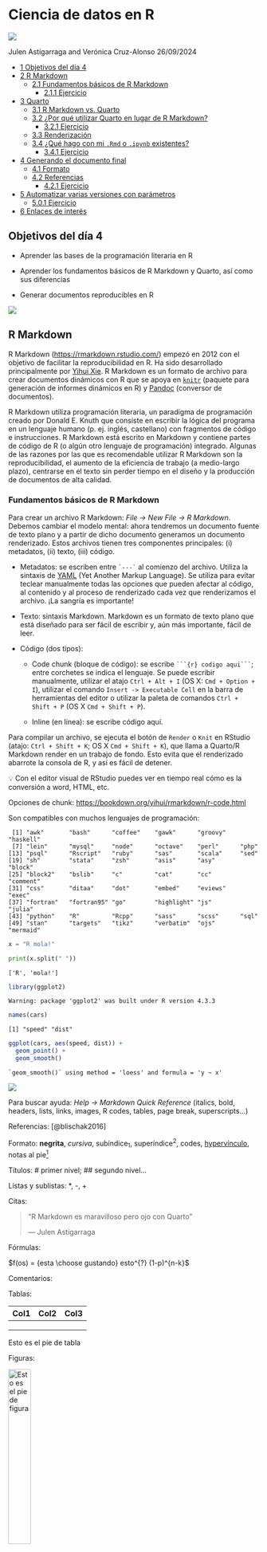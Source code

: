 # Ciencia de datos en R
<img src="images/Escuela%20de%20Doctorado_trilingue_positivo.png" />

Julen Astigarraga and Verónica Cruz-Alonso
26/09/2024

- [<span class="toc-section-number">1</span> Objetivos del día
  4](#objetivos-del-día-4)
- [<span class="toc-section-number">2</span> R Markdown](#r-markdown)
  - [<span class="toc-section-number">2.1</span> Fundamentos básicos de
    R Markdown](#fundamentos-básicos-de-r-markdown)
    - [<span class="toc-section-number">2.1.1</span>
      Ejercicio](#ejercicio)
- [<span class="toc-section-number">3</span> Quarto](#quarto)
  - [<span class="toc-section-number">3.1</span> R Markdown
    vs. Quarto](#r-markdown-vs-quarto)
  - [<span class="toc-section-number">3.2</span> ¿Por qué utilizar
    Quarto en lugar de R
    Markdown?](#por-qué-utilizar-quarto-en-lugar-de-r-markdown)
    - [<span class="toc-section-number">3.2.1</span>
      Ejercicio](#ejercicio-1)
  - [<span class="toc-section-number">3.3</span>
    Renderización](#renderización)
  - [<span class="toc-section-number">3.4</span> ¿Qué hago con mi `.Rmd`
    o `.ipynb` existentes?](#qué-hago-con-mi-rmd-o-ipynb-existentes)
    - [<span class="toc-section-number">3.4.1</span>
      Ejercicio](#ejercicio-2)
- [<span class="toc-section-number">4</span> Generando el documento
  final](#generando-el-documento-final)
  - [<span class="toc-section-number">4.1</span> Formato](#formato)
  - [<span class="toc-section-number">4.2</span>
    Referencias](#referencias)
    - [<span class="toc-section-number">4.2.1</span>
      Ejercicio](#ejercicio-3)
- [<span class="toc-section-number">5</span> Automatizar varias
  versiones con
  parámetros](#automatizar-varias-versiones-con-parámetros)
  - [<span class="toc-section-number">5.0.1</span>
    Ejercicio](#ejercicio-4)
- [<span class="toc-section-number">6</span> Enlaces de
  interés](#enlaces-de-interés)

## Objetivos del día 4

- Aprender las bases de la programación literaria en R

- Aprender los fundamentos básicos de R Markdown y Quarto, así como sus
  diferencias

- Generar documentos reproducibles en R

![](images/datascience.png)

## R Markdown

R Markdown (<https://rmarkdown.rstudio.com/>) empezó en 2012 con el
objetivo de facilitar la reproducibilidad en R. Ha sido desarrollado
principalmente por [Yihui Xie](https://yihui.org/). R Markdown es un
formato de archivo para crear documentos dinámicos con R que se apoya en
[`knitr`](https://yihui.org/knitr/) (paquete para generación de informes
dinámicos en R) y [Pandoc](https://pandoc.org/) (conversor de
documentos).

R Markdown utiliza programación literaria, un paradigma de programación
creado por Donald E. Knuth que consiste en escribir la lógica del
programa en un lenguaje humano (p. ej. inglés, castellano) con
fragmentos de código e instrucciones. R Markdown está escrito en
Markdown y contiene partes de código de R (o algún otro lenguaje de
programación) integrado. Algunas de las razones por las que es
recomendable utilizar R Markdown son la reproducibilidad, el aumento de
la eficiencia de trabajo (a medio-largo plazo), centrarse en el texto
sin perder tiempo en el diseño y la producción de documentos de alta
calidad.

### Fundamentos básicos de R Markdown

Para crear un archivo R Markdown: *File -\> New File -\> R Markdown*.
Debemos cambiar el modelo mental: ahora tendremos un documento fuente de
texto plano y a partir de dicho documento generamos un documento
renderizado. Estos archivos tienen tres componentes principales: (i)
metadatos, (ii) texto, (iii) código.

- Metadatos: se escriben entre `` `---` `` al comienzo del archivo.
  Utiliza la sintaxis de [YAML](https://en.wikipedia.org/wiki/YAML) (Yet
  Another Markup Language). Se utiliza para evitar teclear manualmente
  todas las opciones que pueden afectar al código, al contenido y al
  proceso de renderizado cada vez que renderizamos el archivo. ¡La
  sangría es importante!

- Texto: sintaxis Markdown. Markdown es un formato de texto plano que
  está diseñado para ser fácil de escribir y, aún más importante, fácil
  de leer.

- Código (dos tipos):

  - Code chunk (bloque de código): se escribe
    ```` ```{r} codigo aqui``` ````; entre corchetes se indica el
    lenguaje. Se puede escribir manualmente, utilizar el atajo
    `Ctrl + Alt + I` (OS X: `Cmd + Option + I`), utilizar el comando
    `Insert -> Executable Cell` en la barra de herramientas del editor o
    utilizar la paleta de comandos `Ctrl + Shift + P` (OS X
    `Cmd + Shift + P`).

  - Inline (en línea): se escribe código aquí.

Para compilar un archivo, se ejecuta el botón de `Render` o `Knit` en
RStudio (atajo: `Ctrl + Shift + K`; OS X `Cmd + Shift + K`), que llama a
Quarto/R Markdown render en un trabajo de fondo. Esto evita que el
renderizado abarrote la consola de R, y así es fácil de detener.

💡 Con el editor visual de RStudio puedes ver en tiempo real cómo es la
conversión a word, HTML, etc.

Opciones de chunk: <https://bookdown.org/yihui/rmarkdown/r-code.html>

Son compatibles con muchos lenguajes de programación:

     [1] "awk"       "bash"      "coffee"    "gawk"      "groovy"    "haskell"  
     [7] "lein"      "mysql"     "node"      "octave"    "perl"      "php"      
    [13] "psql"      "Rscript"   "ruby"      "sas"       "scala"     "sed"      
    [19] "sh"        "stata"     "zsh"       "asis"      "asy"       "block"    
    [25] "block2"    "bslib"     "c"         "cat"       "cc"        "comment"  
    [31] "css"       "ditaa"     "dot"       "embed"     "eviews"    "exec"     
    [37] "fortran"   "fortran95" "go"        "highlight" "js"        "julia"    
    [43] "python"    "R"         "Rcpp"      "sass"      "scss"      "sql"      
    [49] "stan"      "targets"   "tikz"      "verbatim"  "ojs"       "mermaid"  

``` python
x = "R mola!"

print(x.split(" "))
```

    ['R', 'mola!']

``` r
library(ggplot2)
```

    Warning: package 'ggplot2' was built under R version 4.3.3

``` r
names(cars)
```

    [1] "speed" "dist" 

``` r
ggplot(cars, aes(speed, dist)) +
  geom_point() +
  geom_smooth()
```

    `geom_smooth()` using method = 'loess' and formula = 'y ~ x'

![](dia_4_comunicacion_files/figure-commonmark/example-1.png)

Para buscar ayuda: *Help -\> Markdown Quick Reference* (italics, bold,
headers, lists, links, images, R codes, tables, page break,
superscripts…)

Referencias: \[@blischak2016\]

Formato: **negrita**, *cursiva*, subíndice<sub>1</sub>,
superíndice<sup>2</sup>, codes,
[hypervínculo](https://bookdown.org/yihui/rmarkdown/markdown-syntax.html),
notas al pie[^1]

Títulos: \# primer nivel; \## segundo nivel…

Listas y sublistas: \*, -, +

Citas:

> “R Markdown es maravilloso pero ojo con Quarto”
>
> — Julen Astigarraga

Fórmulas:

$f(os) = {esta \choose gustando} esto^{?} (1-p)^{n-k}$

Comentarios:

<!--# esto es un comentario (atajo: Ctrl + Shift + C; OS X Cmd + Shift + C)-->

Tablas:

| Col1 | Col2 | Col3 |
|------|------|------|
|      |      |      |
|      |      |      |
|      |      |      |

Esto es el pie de tabla

Figuras:

<img src="images/rmarkdown.png" style="width:30.0%"
alt="Esto es el pie de figura" />

Videos:

<iframe width="560" height="315" src="https://www.youtube.com/embed/s3JldKoA0zw">
</iframe>

#### Ejercicio

Genera un documento R Markdown que esté compuesto por al menos
metadatos, código y texto. También puedes añadir otros elementos, como
tablas.

## Quarto

Quarto (<https://quarto.org/>) es un sistema de publicación científica y
técnica de código abierto construido sobre Pandoc. Convierte los
formatos de texto plano o los formatos mixtos (p. ej. `.qmd`, `.Rmd`,
`.md`, `.ipynb`) en informes estáticos PDF, word, HTML, etc. Puede
entrelazar texto narrativo y código para producir resultados con un
formato elegante en forma de documentos, páginas web, entradas de blog,
libros, etc.

La extensión de Quarto es `.qmd` y utiliza filtros Lua que es el
lenguaje de extensión de Pandoc
(<https://quarto.org/docs/extensions/lua.html>). Para ello, Quarto
utiliza un *engine* como `knitr` para ejecutar el código y generar una
salida temporal `.md`. El archivo `.md` se procesa mediante Pandoc y los
filtros Lua de Quarto + Bootstrap CSS para HTML o LaTeX para PDF.

![Figura de
jthomasmock.github.io/quarto-2hr-webinar](images/qmd-universe.png)

### R Markdown vs. Quarto

La diferencia principal de Quarto respecto a R Markdown es que se ha
generado para la colaboración de más de una comunidad (es decir, no solo
usuarios de R o Python) y utiliza una sintaxis y formato compartido
entre distintos lenguajes. Además, a medida que se añadían más
capacidades a R Markdown a través de paquetes externos de R, la sintaxis
para las tareas básicas se volvía incoherente.

![Diagrama de funcionamiento de R Markdown. Figura de
[jthomasmock.github.io/quarto-2hr-webinar](https://jthomasmock.github.io/quarto-2hr-webinar/)](images/knitr-diagram-rmd.png)

![Diagrama de funcionamiento de Quarto. Figura de
[jthomasmock.github.io/quarto-2hr-webinar](https://jthomasmock.github.io/quarto-2hr-webinar/)](images/knitr-diagram-qmd.png)

![Diagramas de funcionamiento de Quarto. Figura de
jthomasmock.github.io/quarto-2hr-webinar](images/knitr-diagram-qmd-jupyter.png)

Algunas diferencias entre Quarto y R Markdown en cuanto al código
(chunks):

- Estructura de las opciones tipo `key: value`. Las [opciones de los
  chunks](https://quarto.org/docs/computations/execution-options.html)
  son similares a las de R Markdown.

- `#|` sintaxis *(hash pipe)*. Esta es la sintaxis preferida de Quarto,
  aunque es compatible con la sintaxis anterior de R Markdown. El *hash
  pipe* le añade más consistencia entre los *engine* (Jupyter, knitr) y
  nos da más control sobre el orden o espacio de las opciones del chunk
  (no está limitado a una línea de opciones). No hay ningún atajo para
  un *hash pipe* pero si escribes uno los siguientes se añadirán
  automáticamente cuando le das a enter.

- Tabulación enriquecida: inicias una palabra y tabulas para completar o
  `Ctrl + espacio` para ver todas las opciones disponibles.

``` r
2 * 2
```

- Baterias incluidas: Quarto viene preinstalado con las últimas
  versiones de RStudio. No se tiene que instalar diferentes paquetes
  para crear diferentes formatos de salida:
  <https://quarto.org/docs/output-formats/all-formats.html>

### ¿Por qué utilizar Quarto en lugar de R Markdown?

- Baterias incluidas

- Sintaxis compartida (elige tu propio editor y lenguaje preferido)

- Mejores características y más mejoras en el futuro (R Markdown todavía
  se mantiene, pero la mayoría de las nuevas características serán
  incorporadas en Quarto)

#### Ejercicio

Genera un documento Quarto que también esté compuesto por al menos
metadatos, código y texto. ¿Qué diferencias observas respecto al de R
Markdown?

### Renderización

Existen tres formas para renderizar un documento en Quarto:

1.  Dentro de RStudio puedes seguir usando el botón de *Render* (antes
    *knit*, pero ahora llamado *Render* por consistencia)

2.  En el shell mediante quarto render: 🤓

`quarto render archivo.qmd` (por defecto a HTML)

`quarto render archivo.qmd --to pdf`

`quarto render archivo.qmd --to docx`

`quarto --help`

💡Sobre la importancia del YAML: las especificaciones del YAML se puede
incluir también en el shell, pero si las hemos incluido en el YAML no
tendremos que escribirlas cada vez.

`quarto render archivo.qmd --to html`

`quarto render archivo.qmd --to html -M code-fold:true`

3.  En la consola de R mediante el paquete `quarto`

`library(quarto)`

`quarto_render("archivo.qmd")`

`quarto_render("archivo.qmd", output_format = "pdf")`

### ¿Qué hago con mi `.Rmd` o `.ipynb` existentes?

¡No pasa nada! La mayoría de los `.Rmd` o `.ipynb` existentes se pueden
convertir `as-is` a través de Quarto. Para hacerlo a través de la línea
de comandos de la terminal se escribe:

`quarto render archivo.Rmd --to html`

Además existen distintas opciones para convertir archivos `.Rmd` a
`.qmd`:

1.  Cambiar `.Rmd` a `.qmd` (esto siempre usará Quarto para la
    renderización)

2.  Cambiar la salida YAML: `html_document` a `format: html`

3.  `knitr::convert_chunk_header("archivo.Rmd", "archivo.qmd")`

No tienes que convertir la sintaxis de todos tus documentos antiguos.
Quarto es compatible con versiones anteriores de R Markdown.

#### Ejercicio

Convierte todos los archivos del ejercicio 2.1.1 a `.qmd` y renderizalo
a HTML y word mediante la opción de renderización que más te guste.

💡Para crear PDFs necesitarás instalar una distribución reciente de TeX.
Recomendamos el uso de {TinyTeX}, que se puede instalar con el siguiente
comando en la terminal:

`quarto install tinytex`

## Generando el documento final

### Formato

Títulos coloreados en azul, el texto no está con un espaciado doble, no
hay números de línea y… ¡manuscrito rechazado! ¡PERO NO VAMOS A EDITAR
NADA EN WORD! Podemos asegurarnos de que el `.docx` creado tenga siempre
el formato deseado utilizando una plantilla `.docx`. Para utilizarla, la
plantilla debe colocarse en la misma carpeta que el archivo `.qmd` y
debemos hacer un pequeño ajuste en el YAML.

1.  Primero generamos la plantilla:

    `quarto pandoc -o plantilla.docx --print-default-data-file reference.docx`

2.  Modificamos la plantilla generada como la queramos

3.  Lo añadimos al YAML

``` r
format: 
  docx: 
    reference-doc: plantilla.docx
```

### Referencias

Para introducir citas y referencias en nuestro texto en Quarto
utilizaremos BibTeX y así evitaremos tener que hacerlo manualmente. Con
BibTex, en lugar de escribir la cita se escribe una “clave” única (clave
de citación: @cita) cada vez que se cita una referencia. Esto permite a
los autores cambiar los estilos de las referencias sin tener que
reformatear nada manualmente (por ejemplo, si hay que enviar un
manuscrito a una revista diferente para su publicación).

💡 Recomendamos utilizar [Zotero](https://www.zotero.org/) como gestor
bibliográfico porque está incluido en RStudio, lo que facilita la
inclusión de citas y referencias, pero se puede utilizar cualquier otro
gestor.

- Si queremos añadir las referencias en algún lugar concreto del archivo
  (ver código fuente)

<div id="refs">

</div>

#### Ejercicio

Genera una plantilla y modifica los colores, tamaño de los títulos, etc.
Después, añadelo al YAML. Añade alguna referencia en el documento y
renderizalo. Por último, sube este documento al repositorio de GitHub.

## Automatizar varias versiones con parámetros

También podemos añadir parámetros a un documento, que son como variables
definidas externamente durante la renderización. Esto permite utilizar
un documento como plantilla y crear el mismo documento para diferentes
parámetros. Por ejemplo, si se necesita ejecutar un documento para cada
x especies, la especie podría ser definida como un parámetro en el YAML
del documento.

Por ahora hemos establecido un parámetro llamado `species` con un valor
por defecto de *Fagus sylvatica* (ver YAML). De esta forma, se puede
acceder al valor del parámetro `species` mediante código de R con
`params$species`

En este documento nos centramos en Fagus sylvatica

Para crear múltiples documentos utilizando el mismo documento Quarto
pero con diferentes valores para el parámetro, se puede crear una
función para renderizar nuestro documento y luego utilizar la función
`walk()` para iterar la función sobre varios elementos.

``` r
render_mi_doc <- function(species_arg) {
  quarto::quarto_render(
    input = "EHU_2024/dia_4_comunicacion.qmd",
    execute_params = list(species = species_arg),
    output_file = paste0("documento_", species_arg, ".docx"),
    output_format = "docx"
  )
}

purrr::walk(as.vector(c("Fagus sylvatica", "Quercus ilex")), render_mi_doc)
```

#### Ejercicio

Modifica el código del chunk anterior y el YAML para que el documento
renderizado en vez de nombres de especies nos de tu nombre y el nombre
de uno de tus compañeros.

💡
[Aquí](https://github.com/Julenasti/tree_species_density/blob/main/02_analyses/01_species_modelling/input_sp_modelling.Rmd)
tenéis un ejemplo real un poco más avanzado.

## Enlaces de interés

- [Quarto](https://quarto.org)

- [R Markdown: The Definitive
  Guide](https://bookdown.org/yihui/rmarkdown/)

- [Quarto workshop](https://www.youtube.com/watch?v=yvi5uXQMvu4)

- [What is Quarto? RStudio rolls out next-generation R
  Markdown](https://www.infoworld.com/article/3666743/what-is-quarto-rstudio-quietly-rolls-out-next-generation-r-markdown.html)

- [How to create Word docs from R or Python with
  Quarto](https://www.infoworld.com/article/3671668/how-to-create-word-docs-from-r-or-python-with-quarto.html)

- [Install TinyTeX to create PDF reports](https://yihui.org/tinytex/)

------------------------------------------------------------------------

<details>
<summary>
Session Info
</summary>

``` r
Sys.time()
```

    [1] "2024-09-26 21:38:43 CEST"

``` r
sessionInfo()
```

    R version 4.3.1 (2023-06-16 ucrt)
    Platform: x86_64-w64-mingw32/x64 (64-bit)
    Running under: Windows 11 x64 (build 22631)

    Matrix products: default


    locale:
    [1] LC_COLLATE=English_United States.utf8 
    [2] LC_CTYPE=English_United States.utf8   
    [3] LC_MONETARY=English_United States.utf8
    [4] LC_NUMERIC=C                          
    [5] LC_TIME=English_United States.utf8    

    time zone: Europe/Paris
    tzcode source: internal

    attached base packages:
    [1] stats     graphics  grDevices utils     datasets  methods   base     

    other attached packages:
    [1] ggplot2_3.5.0     reticulate_1.39.0 knitr_1.45       

    loaded via a namespace (and not attached):
     [1] Matrix_1.6-5      gtable_0.3.4      jsonlite_1.8.8    dplyr_1.1.4      
     [5] compiler_4.3.1    tidyselect_1.2.1  Rcpp_1.0.12       splines_4.3.1    
     [9] scales_1.3.0      png_0.1-8         yaml_2.3.8        fastmap_1.1.1    
    [13] lattice_0.21-8    here_1.0.1        R6_2.5.1          labeling_0.4.3   
    [17] generics_0.1.3    tibble_3.2.1      munsell_0.5.0     rprojroot_2.0.4  
    [21] pillar_1.9.0      rlang_1.1.3       utf8_1.2.4        xfun_0.42        
    [25] cli_3.6.1         withr_3.0.0       magrittr_2.0.3    mgcv_1.9-1       
    [29] digest_0.6.35     grid_4.3.1        rstudioapi_0.15.0 lifecycle_1.0.4  
    [33] nlme_3.1-162      vctrs_0.6.5       evaluate_0.23     glue_1.7.0       
    [37] farver_2.1.1      fansi_1.0.6       colorspace_2.1-0  rmarkdown_2.26   
    [41] tools_4.3.1       pkgconfig_2.0.3   htmltools_0.5.7  

</details>

[^1]: hello world
